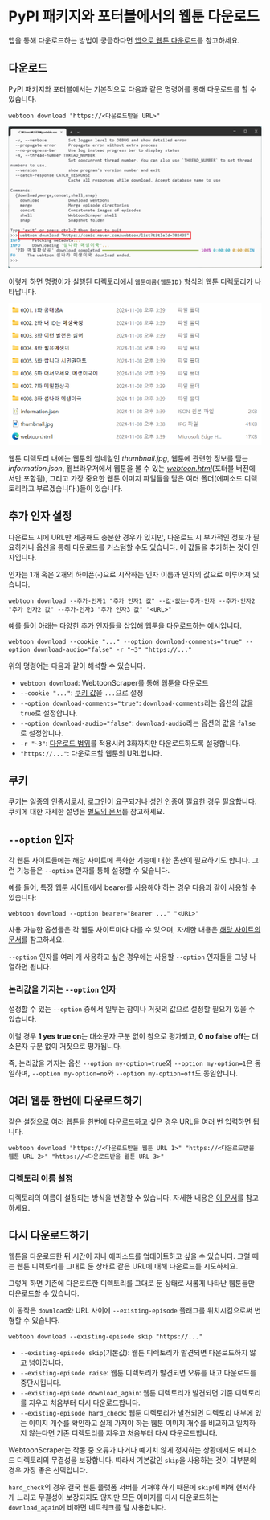 # PyPI 패키지와 포터블에서의 웹툰 다운로드

앱을 통해 다운로드하는 방법이 궁금하다면 [앱으로 웹툰 다운로드](./3-downloading-app.md)를 참고하세요.

## 다운로드

PyPI 패키지와 포터블에서는 기본적으로 다음과 같은 명령어를 통해 다운로드를 할 수 있습니다.

```console
webtoon download "https://<다운로드받을 URL>"
```
![downloading_portable](image/downloading/downloading_portable.png)

이렇게 하면 명령어가 실행된 디렉토리에서 `웹툰이름(웹툰ID)` 형식의 웹툰 디렉토리가 나타납니다.

![webtoon_directory](image/downloading/webtoon_directory.png)

웹툰 디렉토리 내에는 웹툰의 썸네일인 *thumbnail.jpg*, 웹툰에 관련한 정보를 담는 *information.json*,
웹브라우저에서 웹툰을 볼 수 있는 [*webtoon.html*](./viewer.md)(포터블 버전에서만 포함됨), 그리고 가장 중요한 웹툰 이미지 파일들을 담은 여러 폴더(에피소드 디렉토리라고 부르겠습니다.)들이 있습니다.

## 추가 인자 설정

다운로드 시에 URL만 제공해도 충분한 경우가 있지만, 다운로드 시 부가적인 정보가 필요하거나 옵션을 통해 다운로드를 커스텀할 수도 있습니다.
이 값들을 추가하는 것이 인자입니다.

인자는 1개 혹은 2개의 하이픈(-)으로 시작하는 인자 이름과 인자의 값으로 이루어져 있습니다.

```
webtoon download --추가-인자1 "추가 인자1 값" --값-없는-추가-인자 --추가-인자2 "추가 인자2 값" --추가-인자3 "추가 인자3 값" "<URL>"
```

예를 들어 아래는 다양한 추가 인자들을 삽입해 웹툰을 다운로드하는 예시입니다.

```
webtoon download --cookie "..." --option download-comments="true" --option download-audio="false" -r "~3" "https://..."
```

위의 명령어는 다음과 같이 해석할 수 있습니다.

* `webtoon download`: WebtoonScraper를 통해 웹툰을 다운로드
* `--cookie "..."`: [쿠키 값](#쿠키)을 `...`으로 설정
* `--option download-comments="true"`: `download-comments`라는 옵션의 값을 `true`로 설정합니다.
* `--option download-audio="false"`: `download-audio`라는 옵션의 값을 `false`로 설정합니다.
* `-r "~3"`: [다운로드 범위](90-download-range.md#적용)를 적용시켜  3화까지만 다운로드하도록 설정합니다.
* `"https://..."`: 다운로드할 웹툰의 URL입니다.

## 쿠키

쿠키는 일종의 인증서로서, 로그인이 요구되거나 성인 인증이 필요한 경우 필요합니다.
쿠키에 대한 자세한 설명은 [별도의 문서](04-cookie.md)를 참고하세요.

## `--option` 인자

각 웹툰 사이트들에는 해당 사이트에 특화한 기능에 대한 옵션이 필요하기도 합니다.
그런 기능들은 `--option` 인자를 통해 설정할 수 있습니다.

예를 들어, 특정 웹툰 사이트에서 bearer를 사용해야 하는 경우 다음과 같이 사용할 수 있습니다:

```console
webtoon download --option bearer="Bearer ..." "<URL>"
```

사용 가능한 옵션들은 각 웹툰 사이트마다 다를 수 있으며, 자세한 내용은 [해당 사이트의 문서](10-platforms.md)를 참고하세요.

`--option` 인자를 여러 개 사용하고 싶은 경우에는 사용할 `--option` 인자들을 그냥 나열하면 됩니다.

### 논리값을 가지는 `--option` 인자

설정할 수 있는 `--option` 중에서 일부는 참이나 거짓의 값으로 설정할 필요가 있을 수 있습니다.

이럴 경우 **1 yes true on**는 대소문자 구분 없이 참으로 평가되고, **0 no false off**는 대소문자 구분 없이 거짓으로 평가됩니다.

즉, 논리값을 가지는 옵션 `--option my-option=true`와 `--option my-option=1`은 동일하며,
`--option my-option=no`와 `--option my-option=off`도 동일합니다.

## 여러 웹툰 한번에 다운로드하기

같은 설정으로 여러 웹툰을 한번에 다운로드하고 싶은 경우 URL을 여러 번 입력하면 됩니다.

```console
webtoon download "https://<다운로드받을 웹툰 URL 1>" "https://<다운로드받을 웹툰 URL 2>" "https://<다운로드받을 웹툰 URL 3>"
```

### 디렉토리 이름 설정

디렉토리의 이름이 설정되는 방식을 변경할 수 있습니다.
자세한 내용은 [이 문서](./11-directory-name.md)를 참고하세요.

## 다시 다운로드하기

웹툰을 다운로드한 뒤 시간이 지나 에피소드를 업데이트하고 싶을 수 있습니다.
그럴 때는 웹툰 디렉토리를 그대로 둔 상태로 같은 URL에 대해 다운로드를 시도하세요.

그렇게 하면 기존에 다운로드한 디렉토리를 그대로 둔 상태로 새롭게 나타난 웹툰들만 다운로드할 수 있습니다.

이 동작은 `download`와 URL 사이에 `--existing-episode` 플래그를 위치시킴으로써 변형할 수 있습니다.

```console
webtoon download --existing-episode skip "https://..."
```

* `--existing-episode skip`(기본값): 웹툰 디렉토리가 발견되면 다운로드하지 않고 넘어갑니다.
* `--existing-episode raise`: 웹툰 디렉토리가 발견되면 오류를 내고 다운로드를 중단시킵니다.
* `--existing-episode download_again`: 웹툰 디렉토리가 발견되면 기존 디렉토리를 지우고 처음부터 다시 다운로드합니다.
* `--existing-episode hard_check`: 웹툰 디렉토리가 발견되면 디렉토리 내부에 있는 이미지 개수를 확인하고 실제 가져야 하는 웹툰 이미지 개수를 비교하고 일치하지 않는다면 기존 디렉토리를 지우고 처음부터 다시 다운로드합니다.

WebtoonScraper는 작동 중 오류가 나거나 예기치 않게 정지하는 상황에서도 에피소드 디렉토리의 무결성을 보장합니다.
따라서 기본값인 `skip`을 사용하는 것이 대부분의 경우 가장 좋은 선택입니다.

`hard_check`의 경우 결국 웹툰 플랫폼 서버를 거쳐야 하기 때문에 `skip`에 비해 현저하게 느리고 무결성이 보장되지도 않지만 모든 이미지를 다시 다운로드하는 `download_again`에 비하면 네트워크를 덜 사용합니다.
